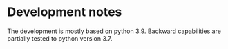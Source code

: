 # Development notes

The development is mostly based on python 3.9. Backward capabilities are partially tested to python version 3.7.